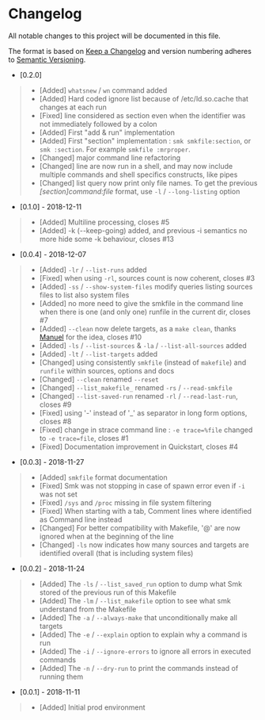 # Changelog

All notable changes to this project will be documented in this file.

The format is based on [Keep a Changelog](http://keepachangelog.com/en/1.0.0/)
and version numbering adheres to [Semantic Versioning](http://semver.org/spec/v2.0.0.html).

- [0.2.0]
> - [Added] `whatsnew` / `wn` command added 
> - [Added] Hard coded ignore list because of /etc/ld.so.cache that changes at each run
> - [Fixed] line considered as section even when the identifier was not immediately followed by a colon 
> - [Added] First "add & run" implementation 
> - [Added] First "section" implementation : `smk smkfile:section`, or `smk :section`. For example `smkfile :mrproper`.
> - [Changed] major command line refactoring  
> - [Changed] line are now run in a shell, and may now include multiple commands and shell specifics constructs, like pipes
> - [Changed] list query now print only file names. To get the previous _[section]command:file_ format, use `-l` / `--long-listing` option

- [0.1.0] - 2018-12-11
> - [Added] Multiline processing, closes #5
> - [Added] -k (--keep-going) added, and previous -i semantics no more hide some -k behaviour, closes #13 

- [0.0.4] - 2018-12-07
> - [Added] `-lr` / `--list-runs` added
> - [Fixed] when using `-rl`, sources count is now coherent, closes #3
> - [Added] `-ss` / `--show-system-files` modify queries listing sources files to list also system files  
> - [Added] no more need to give the smkfile in the command line when there is one (and only one) runfile in the current dir, closes #7  
> - [Added] `--clean` now delete targets, as a `make clean`, thanks [Manuel](https://github.com/mgrojo) for the idea, closes #10  
> - [Added] `-ls` / `--list-sources` & `-la` / `--list-all-sources` added  
> - [Added] `-lt` / `--list-targets` added  
> - [Changed] using consistently `smkfile` (instead of `makefile`) and `runfile` within sources, options and docs  
> - [Changed] `--clean` renamed `--reset`  
> - [Changed] `--list_makefile_` renamed `-rs` / `--read-smkfile`
> - [Changed] `--list-saved-run` renamed `-rl` / `--read-last-run`, closes #9
> - [Fixed] using '-' instead of '_' as separator in long form options, closes #8
> - [Fixed] change in strace command line : `-e trace=%file` changed to `-e trace=file`, closes #1
> - [Fixed] Documentation improvement in Quickstart, closes #4

- [0.0.3] - 2018-11-27
> - [Added] `smkfile` format documentation 
> - [Fixed] Smk was not stopping in case of spawn error even if `-i` was not set
> - [Fixed] `/sys` and `/proc` missing in file system filtering 
> - [Fixed] When starting with a tab, Comment lines where identified as Command line instead
> - [Changed] For better compatibility with Makefile, '@' are now ignored when at the beginning of the line
> - [Changed] `-ls` now indicates how many sources and targets are identified overall (that is including system files)  

- [0.0.2] - 2018-11-24
> - [Added] The `-ls` / `--list_saved_run` option to dump what Smk stored of the previous run of this Makefile
> - [Added] The `-lm` / `--list_makefile` option to see what smk understand from the Makefile
> - [Added] The `-a` / `--always-make` that unconditionally make all targets
> - [Added] The `-e` / `--explain` option to explain why a command is run
> - [Added] The `-i` / `--ignore-errors` to ignore all errors in executed commands
> - [Added] The `-n` / `--dry-run` to print the commands instead of running them

- [0.0.1] - 2018-11-11
> - [Added] Initial prod environment

